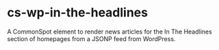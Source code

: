 # cs-wp-in-the-headlines
A CommonSpot element to render news articles for the In The Headlines section of homepages from a JSONP feed from WordPress.
